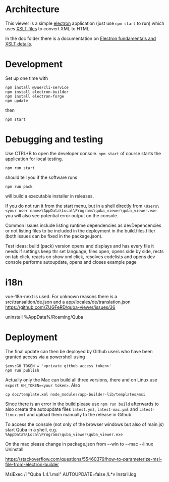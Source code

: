 Architecture
=============
This viewer is a simple [electron](https://www.electronjs.org/) application (just use `npm start` to run)
which uses [XSLT files](https://github.com/itplr-kosit/xrechnung-visualization) to convert XML to HTML.


In the doc folder there is a documentation on [Electron fundamentals and XSLT details](doc/electron.md).

Development
=============


Set up one time with
```
npm install @vue/cli-service
npm install electron-builder
npm install electron-forge
npm update
```
then

```
npm start
```


Debugging and testing
=============

Use CTRL+B to open the developer console.
`npm start` of course starts the application for local testing.

```
npm run start
```
should tell you if the software runs

```
npm run pack
```
will build a executable installer in releases.

If you do not run it from the start menu, but in a shell directly from
`\Users\<your user name>\AppData\Local\Programs\quba_viewer\quba_viewer.exe`
you will also see potential error output on the console.

Common issues include listing runtime dependencies as devDepencencies
or not listing files to be included in the deployment in the build.files.filter
(both issues can be fixed in the package.json).

Test ideas:     build (pack) version opens and displays and has every file it needs
if settings keep thr set language, files open, opens side by side, rects on tab click, reacts on show xml click, resolves codelists and opens dev console
performs autoupdate, opens and closes example page

i18n
=============
vue-18n-next is used.
For unknown reasons there is a  src/transaltion/de.json and a app/locales/de/translation.json
https://github.com/ZUGFeRD/quba-viewer/issues/36

uninstall %AppData%/Roaming/Quba

Deployment
=============
The final update can then be deployed by Github users who have been granted access
via a powershell using

```
$env:GH_TOKEN = '<private github access token>'
npm run publish
```
Actually only the Mac can build all three versions, there and on Linux use `export GH_TOKEN=<your token>`. 
Also 
```
cp doc/template.xml node_modules/app-builder-lib/templates/msi
```

Since there is an error in the build please use `npm run build` afterwards to also create the
autoupdate files `latest.yml`, `latest-mac.yml` and `latest-linux.yml` and upload them manually to
the release in Github.

To access the console (not only of the browser windows but also of main.js)
start Quba in a shell, e.g.
`%AppData%\Local\Programs\quba_viewer\quba_viewer.exe`

On the mac please change in package.json from --win to --mac --linux
Uninstall 



https://stackoverflow.com/questions/55460379/how-to-parameterize-msi-file-from-electron-builder


MsiExec /i "Quba 1.4.1.msi" AUTOUPDATE=false /L*v Install.log